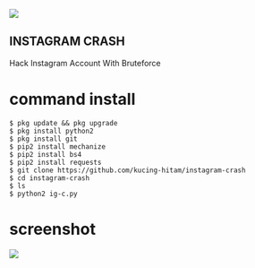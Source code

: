 ![](https://camo.githubusercontent.com/654239bd21c2852568e61a206685e71d16ba3948/68747470733a2f2f696d672e736869656c64732e696f2f62616467652f507974686f6e2d322e372d626c75652e737667)

## INSTAGRAM CRASH
Hack Instagram Account With Bruteforce

# command install
`````
$ pkg update && pkg upgrade
$ pkg install python2
$ pkg install git
$ pip2 install mechanize
$ pip2 install bs4
$ pip2 install requests
$ git clone https://github.com/kucing-hitam/instagram-crash
$ cd instagram-crash
$ ls
$ python2 ig-c.py
`````

# screenshot
<img src="https://i.ibb.co/mRLXdmR/Screenshot-2019-11-17-02-40-12.png" border="0">
